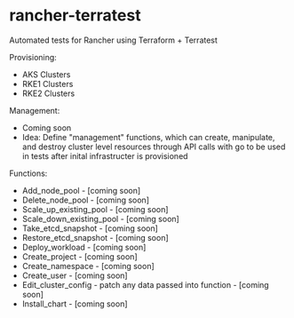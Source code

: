 # rancher-terratest

Automated tests for Rancher using Terraform + Terratest

Provisioning:
- AKS Clusters
- RKE1 Clusters
- RKE2 Clusters

Management:
- Coming soon 
- Idea: Define "management" functions, which can create, manipulate, and destroy cluster level resources through API calls with go to be used in tests after inital infrastructer is provisioned

Functions:
- Add_node_pool - [coming soon]
- Delete_node_pool - [coming soon]
- Scale_up_existing_pool - [coming soon]
- Scale_down_existing_pool - [coming soon]
- Take_etcd_snapshot - [coming soon]
- Restore_etcd_snapshot - [coming soon]
- Deploy_workload - [coming soon]
- Create_project - [coming soon]
- Create_namespace - [coming soon]
- Create_user - [coming soon]
- Edit_cluster_config - patch any data passed into function - [coming soon]
- Install_chart - [coming soon]
